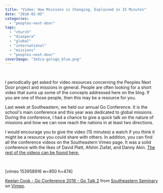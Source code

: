 ```yaml
---
title: "Video: How Missions is Changing, Explained in 15 Minutes"
date: "2016-02-05"
categories: 
  - "peoples-next-door"
tags: 
  - "church"
  - "diaspora"
  - "global"
  - "international"
  - "missions"
  - "peoples-next-door"
coverImage: "3e5ca-gologo_blue.png"
---
```


 

I periodically get asked for video resources concerning the Peoples Next Door project and missions in general. People are often looking for a short video that sums up some of the concepts addressed here on the blog. If you are one of those people, then this may be a resource for you.

Last week at Southeastern, we held our annual Go Conference. It is the school's main conference and this year was dedicated to global missions. During the conference, I had a chance to give a quick talk on the nature of missions and how we can now reach the nations in at least two directions.

I would encourage you to give the video (15 minutes) a watch if you think it might be a resource you could share with others. In addition, you can find all the conference videos on the Southeastern Vimeo page. It was a solid conference with the likes of David Platt, Afshin Ziafat, and Danny Akin. [The rest of the videos can be found here.](https://vimeo.com/sebts)

 

\[vimeo 153958916 w=850 h=474\]

[Keelan Cook - Go Conference 2016 - Go Talk 2](https://vimeo.com/153958916) from [Southeastern Seminary](https://vimeo.com/sebts) on [Vimeo](https://vimeo.com).
